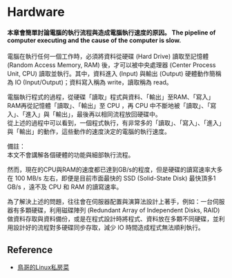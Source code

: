 # Hardware

#### **本章會簡單討論電腦的執行流程與造成電腦執行速度的原因。** The pipeline of computer executing and the cause of the computer is slow.

電腦在執行任何一個工作時，必須將資料從硬碟 \(Hard Drive\) 讀取至記憶體 \(Random Access Memory, RAM\) 後，才可以被中央處理器 \(Center Process Unit, CPU\) 讀取並執行。其中，資料進入 \(Input\) 與輸出 \(Output\) 硬體動作簡稱為 IO \(Input/Output\)；資料寫入稱為 write，讀取稱為 read。

電腦執行程式的過程，從硬碟「讀取」程式與資料、「輸出」至RAM、「寫入」RAM再從記憶體「讀取」、「輸出」至 CPU ，再 CPU 中不斷地被「讀取」、「寫入」、「進入」與「輸出」，最後再以相同流程放回硬碟中。  
從上述的過程中可以看到，一個程式執行，有非常多的「讀取」、「寫入」、「進入」與「輸出」的動作，這些動作的速度決定的電腦的執行速度。

備註：  
本文不會講解各個硬體的功能與細部執行流程。

然而，現在的CPU與RAM的速度都已達到GB/s的程度，但是硬碟的讀寫速率大多在 100 MB/s 左右，即便是目前市面最快的 SSD \(Solid-State Disk\) 最快頂多1 GB/s ，遠不及 CPU 和 RAM 的讀寫速率。

為了解決上述的問題，往往會在伺服器配置與演算法設計上著手，例如：一台伺服器有多顆硬碟，利用磁碟陣列 \(Redundant Array of Independent Disks, RAID\) 做資料存取與資料備份，或是在程式設計時將程式、資料放在多顆不同硬碟，並利用設計好的流程對多硬碟同步存取，減少 IO 時間造成程式無法順利執行。

## Reference

* [鳥哥的Linux私房菜](http://linux.vbird.org/)

